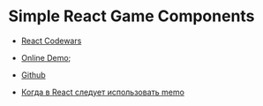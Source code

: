 # Simple React Game Components

- [React Codewars](katas/readme.md)

- [Online Demo](storybook/index.html);
- [Github](https://github.com/Kvisaz/react-game-components)

- [Когда в React следует использовать memo](wiki/memo.md)
